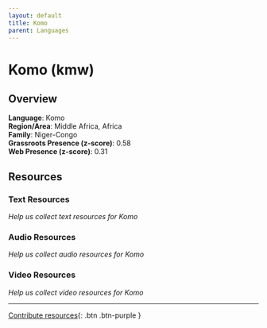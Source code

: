 ```yaml
---
layout: default
title: Komo
parent: Languages
---
```


# Komo (kmw)

## Overview

**Language**: Komo  
**Region/Area**: Middle Africa, Africa  
**Family**: Niger-Congo  
**Grassroots Presence (z-score)**: 0.58  
**Web Presence (z-score)**: 0.31  

## Resources

### Text Resources
*Help us collect text resources for Komo*

### Audio Resources
*Help us collect audio resources for Komo*

### Video Resources
*Help us collect video resources for Komo*

---

[Contribute resources](https://forms.office.com/e/1SfLJx3u1r){: .btn .btn-purple }
